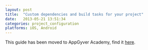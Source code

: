 ```yaml
---
layout: post
title:  "Custom dependencies and build tasks for your project"
date:   2013-05-21 13:51:34
categories: project_configuration
platforms: iOS, Android
---
```


This guide has been moved to AppGyver Academy, find it [here](https://academy.appgyver.com/categories/9-project-configuration/contents/72-custom-dependencies-and-build-tasks-for-your-project).